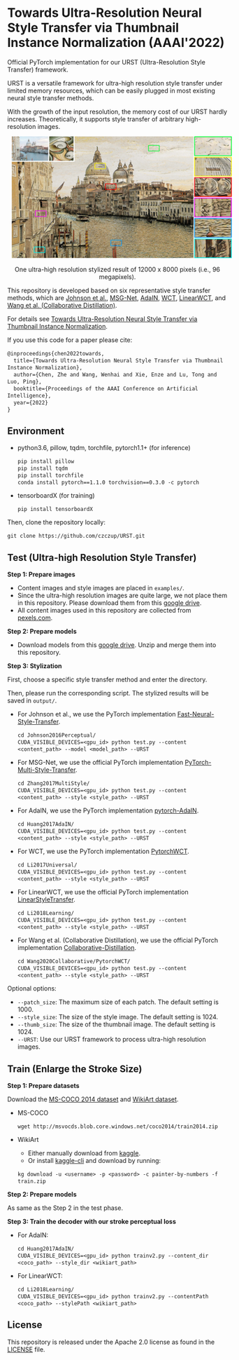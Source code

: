 # Towards Ultra-Resolution Neural Style Transfer via Thumbnail Instance Normalization (AAAI'2022)

Official PyTorch implementation for our URST (Ultra-Resolution Style Transfer) framework.

URST is a versatile framework for ultra-high resolution style transfer under limited memory resources, which can be easily plugged in most existing neural style transfer methods.

With the growth of the input resolution, the memory cost of our URST hardly increases. Theoretically, it supports style transfer of arbitrary high-resolution images. 

<center><img src="assets/ultra_high_result.jpg" width="1000" hspace="10"></center>
<p align="center">
  One ultra-high resolution stylized result of 12000 x 8000 pixels (i.e., 96 megapixels).
</p>

This repository is developed based on six representative style transfer methods, which are [Johnson et al.](https://arxiv.org/abs/1603.08155), [MSG-Net](https://arxiv.org/abs/1703.06953),  [AdaIN](https://arxiv.org/abs/1703.06868), [WCT](https://arxiv.org/abs/1705.08086), [LinearWCT](https://openaccess.thecvf.com/content_CVPR_2019/html/Li_Learning_Linear_Transformations_for_Fast_Image_and_Video_Style_Transfer_CVPR_2019_paper.html), and [Wang et al. (Collaborative Distillation)](https://arxiv.org/abs/2003.08436).

For details see [Towards Ultra-Resolution Neural Style Transfer via Thumbnail Instance Normalization](https://arxiv.org/abs/2103.11784).

If you use this code for a paper please cite:

```
@inproceedings{chen2022towards,
  title={Towards Ultra-Resolution Neural Style Transfer via Thumbnail Instance Normalization},
  author={Chen, Zhe and Wang, Wenhai and Xie, Enze and Lu, Tong and Luo, Ping},
  booktitle={Proceedings of the AAAI Conference on Artificial Intelligence},
  year={2022}
}
```

## Environment

- python3.6, pillow, tqdm, torchfile, pytorch1.1+ (for inference)

  ```shell
  pip install pillow
  pip install tqdm
  pip install torchfile
  conda install pytorch==1.1.0 torchvision==0.3.0 -c pytorch
  ```

- tensorboardX (for training)

  ```shell
  pip install tensorboardX
  ```

Then, clone the repository locally:

```shell
git clone https://github.com/czczup/URST.git
```

## Test (Ultra-high Resolution Style Transfer)

**Step 1: Prepare images**

- Content images and style images are placed in `examples/`.
- Since the ultra-high resolution images are quite large, we not place them in this repository. Please download them from this [google drive](https://drive.google.com/file/d/1TFWHb-PQ57qYCaNm2lKUxtxouq3PJO0i/view?usp=sharing).
- All content images used in this repository are collected from [pexels.com](https://www.pexels.com/). 

**Step 2: Prepare models**

- Download models from this [google drive](https://drive.google.com/file/d/1f-G5RsYMUqJlTgNBV7_MfRP_JIb6Oz2b/view?usp=sharing). Unzip and merge them into this repository.

**Step 3: Stylization**

First, choose a specific style transfer method and enter the directory. 

Then, please run the corresponding script. The stylized results will be saved in `output/`.

- For Johnson et al., we use the PyTorch implementation [Fast-Neural-Style-Transfer](https://github.com/eriklindernoren/Fast-Neural-Style-Transfer).

  ```shell
  cd Johnson2016Perceptual/
  CUDA_VISIBLE_DEVICES=<gpu_id> python test.py --content <content_path> --model <model_path> --URST
  ```

- For MSG-Net, we use the official PyTorch implementation [PyTorch-Multi-Style-Transfer](https://github.com/zhanghang1989/PyTorch-Multi-Style-Transfer).

  ```shell
  cd Zhang2017MultiStyle/
  CUDA_VISIBLE_DEVICES=<gpu_id> python test.py --content <content_path> --style <style_path> --URST
  ```

- For AdaIN, we use the PyTorch implementation [pytorch-AdaIN](https://github.com/naoto0804/pytorch-AdaIN).

  ```shell
  cd Huang2017AdaIN/
  CUDA_VISIBLE_DEVICES=<gpu_id> python test.py --content <content_path> --style <style_path> --URST
  ```

- For WCT, we use the PyTorch implementation [PytorchWCT](https://github.com/sunshineatnoon/PytorchWCT).

  ```shell
  cd Li2017Universal/
  CUDA_VISIBLE_DEVICES=<gpu_id> python test.py --content <content_path> --style <style_path> --URST
  ```

- For LinearWCT, we use the official PyTorch implementation [LinearStyleTransfer](https://github.com/sunshineatnoon/LinearStyleTransfer).

  ```shell
  cd Li2018Learning/
  CUDA_VISIBLE_DEVICES=<gpu_id> python test.py --content <content_path> --style <style_path> --URST
  ```

- For Wang et al. (Collaborative Distillation), we use the official PyTorch implementation [Collaborative-Distillation](https://github.com/MingSun-Tse/Collaborative-Distillation).

  ```shell
  cd Wang2020Collaborative/PytorchWCT/
  CUDA_VISIBLE_DEVICES=<gpu_id> python test.py --content <content_path> --style <style_path> --URST
  ```

Optional options:

- `--patch_size`: The maximum size of each patch. The default setting is 1000.
- `--style_size`: The size of the style image. The default setting is 1024.
- `--thumb_size`: The size of the thumbnail image. The default setting is 1024.
- `--URST`: Use our URST framework to process ultra-high resolution images.

## Train (Enlarge the Stroke Size)

**Step 1: Prepare datasets**

Download the [MS-COCO 2014 dataset](http://cocodataset.org/#download) and [WikiArt dataset](https://www.kaggle.com/c/painter-by-numbers).

- MS-COCO

  ```shell
  wget http://msvocds.blob.core.windows.net/coco2014/train2014.zip
  ```

- WikiArt

  - Either manually download from [kaggle](https://www.kaggle.com/c/painter-by-numbers).
  - Or install [kaggle-cli](https://github.com/floydwch/kaggle-cli) and download by running:

  ```shell
  kg download -u <username> -p <password> -c painter-by-numbers -f train.zip
  ```

**Step 2: Prepare models**

As same as the Step 2 in the test phase.

**Step 3: Train the decoder with our stroke perceptual loss**

- For AdaIN:

  ```shell
  cd Huang2017AdaIN/
  CUDA_VISIBLE_DEVICES=<gpu_id> python trainv2.py --content_dir <coco_path> --style_dir <wikiart_path>
  ```

- For LinearWCT:

  ```shell
  cd Li2018Learning/
  CUDA_VISIBLE_DEVICES=<gpu_id> python trainv2.py --contentPath <coco_path> --stylePath <wikiart_path>
  ```

## License

This repository is released under the Apache 2.0 license as found in the [LICENSE](https://github.com/czczup/URST/blob/main/LICENSE.md) file.
